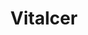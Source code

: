 ---
title: "Vitalcer"
url: /ciudad-autonoma-de-buenos-aires/vitalcer-avenida-cordoba/
shop: alimentación sana
---